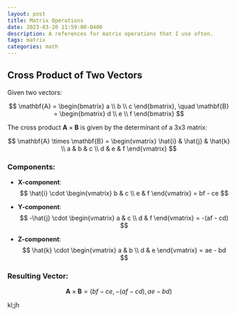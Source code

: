 ```yaml
---
layout: post
title: Matrix Operations
date: 2023-03-20 11:59:00-0400
description: A references for matrix operations that I use often.
tags: matrix
categories: math
---
```

## Cross Product of Two Vectors

Given two vectors:

$$
\mathbf{A} = \begin{bmatrix} a \\ b \\ c \end{bmatrix}, \quad \mathbf{B} = \begin{bmatrix} d \\ e \\ f \end{bmatrix}
$$

The cross product $\mathbf{A} \times \mathbf{B}$ is given by the determinant of a 3x3 matrix:

$$
\mathbf{A} \times \mathbf{B} = \begin{vmatrix} \hat{i} & \hat{j} & \hat{k} \\ a & b & c \\ d & e & f \end{vmatrix}
$$

### Components:

- **X-component**:
  $$
  \hat{i} \cdot \begin{vmatrix} b & c \\ e & f \end{vmatrix} = bf - ce
  $$

- **Y-component**:
  $$
  -\hat{j} \cdot \begin{vmatrix} a & c \\ d & f \end{vmatrix} = -(af - cd)
  $$

- **Z-component**:
  $$
  \hat{k} \cdot \begin{vmatrix} a & b \\ d & e \end{vmatrix} = ae - bd
  $$

### Resulting Vector:

$$
\mathbf{A} \times \mathbf{B} = \left( bf - ce, -(af - cd), ae - bd \right)
$$

kl;jh